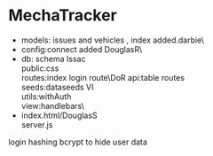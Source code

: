 # MechaTracker
- models: issues and vehicles , index added.darbie\
- config:connect added DouglasR\
- db: schema Issac \
public:css \
routes:index login route\DoR
api:table routes\
seeds:dataseeds VI\
utils:withAuth\
view:handlebars\
- index.html/DouglasS\
server.js

login hashing bcrypt to hide user data